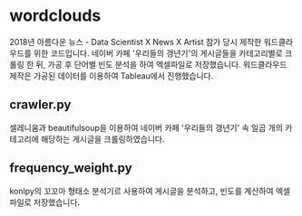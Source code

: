 # wordclouds
2018년 아름다운 뉴스 - Data Scientist X News X Artist 참가 당시 제작한 워드클라우드를 위한 코드입니다. 네이버 카페 '우리들의 갱년기'의 게시글들을 카테고리별로 크롤링 한 뒤, 가공 후 단어별 빈도 분석을 하여 엑셀파일로 저장했습니다. 워드클라우드 제작은 가공된 데이터를 이용하여 Tableau에서 진행했습니다.

## crawler.py
셀레니움과 beautifulsoup을 이용하여 네이버 카페 '우리들의 갱년기' 속 일곱 개의 카테고리에 해당하는 게시글을 크롤링하였습니다.

## frequency_weight.py
konlpy의 꼬꼬마 형태소 분석기르 사용하여 게시글을 분석하고, 빈도를 계산하여 엑셀파일로 저장했습니다.
